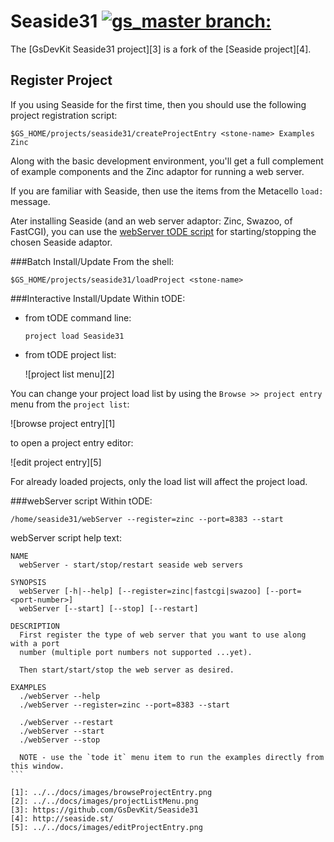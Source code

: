 # Seaside31 [![gs_master branch:](https://travis-ci.org/GsDevKit/Seaside31.png?branch=gs_master)](https://travis-ci.org/GsDevKit/Seaside31)
The [GsDevKit Seaside31 project][3] is a fork of the [Seaside project][4].


## Register Project
If you using Seaside for the first time, then you should use the following project registration script:

```Shell
$GS_HOME/projects/seaside31/createProjectEntry <stone-name> Examples Zinc
```

Along with the basic development environment, you'll get a full complement of example components and the Zinc adaptor for running a web server.

If you are familiar with Seaside, then use the items from the Metacello `load:` message.

Ater installing Seaside (and an web server adaptor: Zinc, Swazoo, of FastCGI), you can use the [webServer tODE script](#webserver-script) for starting/stopping the chosen Seaside adaptor.


###Batch Install/Update
From the shell:

```Shell
$GS_HOME/projects/seaside31/loadProject <stone-name>
```

###Interactive Install/Update
Within tODE:

   * from tODE command line:


      ```Shell
      project load Seaside31
      ```

   * from tODE project list:

     ![project list menu][2]

You can change your project load list by using the `Browse >> project entry` menu from the `project list`:

![browse project entry][1]

to open a project entry editor:

![edit project entry][5]

For already loaded projects, only the load list will affect the project load.

###webServer script
Within tODE:

  ```Shell
  /home/seaside31/webServer --register=zinc --port=8383 --start
  ```

webServer script help text:

````
NAME
  webServer - start/stop/restart seaside web servers

SYNOPSIS
  webServer [-h|--help] [--register=zinc|fastcgi|swazoo] [--port=<port-number>]
  webServer [--start] [--stop] [--restart]

DESCRIPTION
  First register the type of web server that you want to use along with a port
  number (multiple port numbers not supported ...yet).

  Then start/start/stop the web server as desired.

EXAMPLES
  ./webServer --help
  ./webServer --register=zinc --port=8383 --start

  ./webServer --restart
  ./webServer --start
  ./webServer --stop

  NOTE - use the `tode it` menu item to run the examples directly from this window.
```

[1]: ../../docs/images/browseProjectEntry.png
[2]: ../../docs/images/projectListMenu.png
[3]: https://github.com/GsDevKit/Seaside31
[4]: http://seaside.st/
[5]: ../../docs/images/editProjectEntry.png

